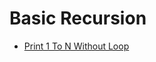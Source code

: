 # Basic Recursion
- [Print 1 To N Without Loop](https://www.geeksforgeeks.org/problems/print-1-to-n-without-using-loops-1587115620/1&selectedLang=python3)
